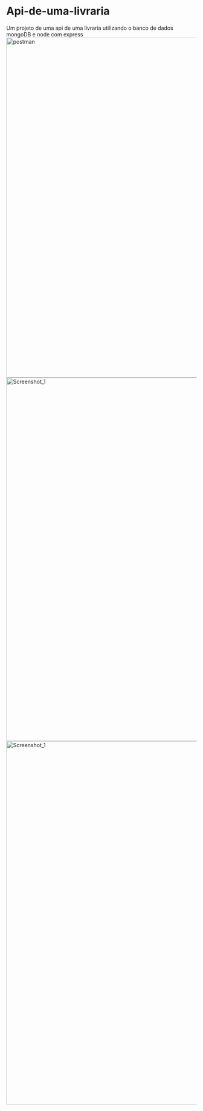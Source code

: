 # Api-de-uma-livraria
Um projeto de uma api de uma  livraria  utilizando o banco de dados mongoDB e node com express
<img width="897" alt="postman" src="https://user-images.githubusercontent.com/105119018/221192824-0513cc1d-2438-4615-836a-6c0dc32bfbc3.jpg">
<img width="959" alt="Screenshot_1" src="https://user-images.githubusercontent.com/105119018/221192832-e9e4a02b-5d7a-4e53-b865-03f286213c37.jpg">
<img width="959" alt="Screenshot_1" src="https://user-images.githubusercontent.com/105119018/221192836-ce56859b-0964-42ba-a7d0-576abd9817e0.jpg">
